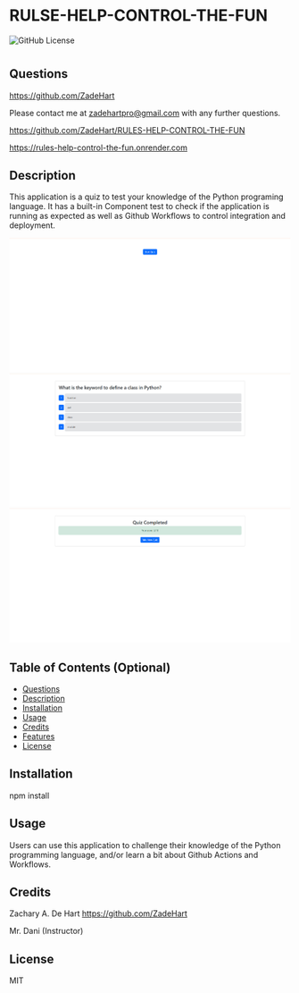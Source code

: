 # RULSE-HELP-CONTROL-THE-FUN
![GitHub License](https://img.shields.io/badge/license-MIT-orange.svg)

# <Your-Project-Title> 

## Questions 

https://github.com/ZadeHart

Please contact me at zadehartpro@gmail.com with any further questions.

https://github.com/ZadeHart/RULES-HELP-CONTROL-THE-FUN

https://rules-help-control-the-fun.onrender.com

## Description

This application is a quiz to test your knowledge of the Python programing language. It has a built-in Component test to check if the application is running as expected as well as Github Workflows to control integration and deployment.

![alt text](<screenshots/Screenshot 2025-02-12 122723.png>)
![alt text](<screenshots/Screenshot 2025-02-12 122735.png>)
![alt text](<screenshots/Screenshot 2025-02-12 122746.png>)

## Table of Contents (Optional)

- [Questions](#questions)
- [Description](#description)
- [Installation](#installation)
- [Usage](#usage)
- [Credits](#credits)
- [Features](#features)
- [License](#license)

## Installation

npm install

## Usage

Users can use this application to challenge their knowledge of the Python programming language, and/or learn a bit about Github Actions and Workflows.

## Credits

Zachary A. De Hart
https://github.com/ZadeHart

Mr. Dani (Instructor)

## License

MIT
